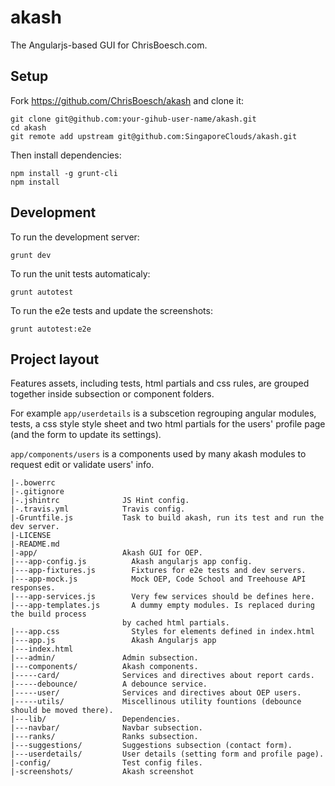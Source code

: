 # akash

The Angularjs-based GUI for ChrisBoesch.com.


## Setup

Fork https://github.com/ChrisBoesch/akash and clone it:
```
git clone git@github.com:your-gihub-user-name/akash.git
cd akash
git remote add upstream git@github.com:SingaporeClouds/akash.git
```

Then install dependencies:
```
npm install -g grunt-cli
npm install
```


## Development

To run the development server:
```
grunt dev
```

To run the unit tests automaticaly:
```
grunt autotest
```

To run the e2e tests and update the screenshots:
```
grunt autotest:e2e
```


## Project layout

Features assets, including tests, html partials and css rules, are grouped
together inside subsection or component folders.

For example `app/userdetails` is a subscetion regrouping angular modules,
tests, a css style style sheet and two html partials for the users' profile
page (and the form to update its settings).

`app/components/users` is a components used by many akash modules to request
edit or validate users' info.

```
|-.bowerrc
|-.gitignore
|-.jshintrc              JS Hint config.
|-.travis.yml            Travis config.
|-Gruntfile.js           Task to build akash, run its test and run the dev server.
|-LICENSE
|-README.md
|-app/                   Akash GUI for OEP.
|---app-config.js          Akash angularjs app config.
|---app-fixtures.js        Fixtures for e2e tests and dev servers.
|---app-mock.js            Mock OEP, Code School and Treehouse API responses.
|---app-services.js        Very few services should be defines here.
|---app-templates.js       A dummy empty modules. Is replaced during the build process
                         by cached html partials.
|---app.css                Styles for elements defined in index.html
|---app.js                 Akash Angularjs app
|---index.html
|---admin/               Admin subsection.
|---components/          Akash components.
|-----card/              Services and directives about report cards.
|-----debounce/          A debounce service.
|-----user/              Services and directives about OEP users.
|-----utils/             Miscellinous utility fountions (debounce should be moved there).
|---lib/                 Dependencies.
|---navbar/              Navbar subsection.
|---ranks/               Ranks subsection.
|---suggestions/         Suggestions subsection (contact form).
|---userdetails/         User details (setting form and profile page).
|-config/                Test config files.
|-screenshots/           Akash screenshot
```
